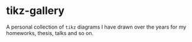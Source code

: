 # tikz-gallery

A personal collection of `tikz` diagrams I have drawn over the years for my homeworks, thesis, talks and so on.
